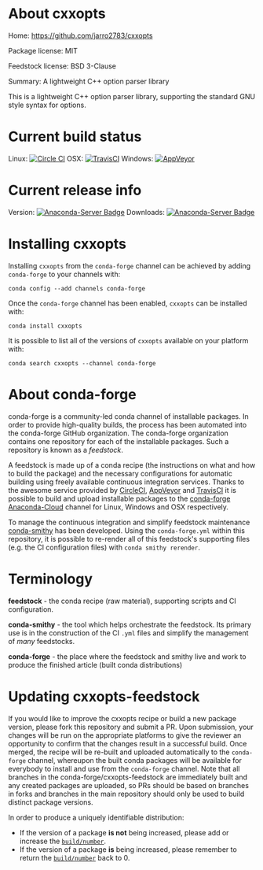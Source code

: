 About cxxopts
=============

Home: https://github.com/jarro2783/cxxopts

Package license: MIT

Feedstock license: BSD 3-Clause

Summary: A lightweight C++ option parser library

This is a lightweight C++ option parser library, supporting the standard GNU style syntax for options.

Current build status
====================

Linux: [![Circle CI](https://circleci.com/gh/conda-forge/cxxopts-feedstock.svg?style=shield)](https://circleci.com/gh/conda-forge/cxxopts-feedstock)
OSX: [![TravisCI](https://travis-ci.org/conda-forge/cxxopts-feedstock.svg?branch=master)](https://travis-ci.org/conda-forge/cxxopts-feedstock)
Windows: [![AppVeyor](https://ci.appveyor.com/api/projects/status/github/conda-forge/cxxopts-feedstock?svg=True)](https://ci.appveyor.com/project/conda-forge/cxxopts-feedstock/branch/master)

Current release info
====================
Version: [![Anaconda-Server Badge](https://anaconda.org/conda-forge/cxxopts/badges/version.svg)](https://anaconda.org/conda-forge/cxxopts)
Downloads: [![Anaconda-Server Badge](https://anaconda.org/conda-forge/cxxopts/badges/downloads.svg)](https://anaconda.org/conda-forge/cxxopts)

Installing cxxopts
==================

Installing `cxxopts` from the `conda-forge` channel can be achieved by adding `conda-forge` to your channels with:

```
conda config --add channels conda-forge
```

Once the `conda-forge` channel has been enabled, `cxxopts` can be installed with:

```
conda install cxxopts
```

It is possible to list all of the versions of `cxxopts` available on your platform with:

```
conda search cxxopts --channel conda-forge
```


About conda-forge
=================

conda-forge is a community-led conda channel of installable packages.
In order to provide high-quality builds, the process has been automated into the
conda-forge GitHub organization. The conda-forge organization contains one repository
for each of the installable packages. Such a repository is known as a *feedstock*.

A feedstock is made up of a conda recipe (the instructions on what and how to build
the package) and the necessary configurations for automatic building using freely
available continuous integration services. Thanks to the awesome service provided by
[CircleCI](https://circleci.com/), [AppVeyor](http://www.appveyor.com/)
and [TravisCI](https://travis-ci.org/) it is possible to build and upload installable
packages to the [conda-forge](https://anaconda.org/conda-forge)
[Anaconda-Cloud](http://docs.anaconda.org/) channel for Linux, Windows and OSX respectively.

To manage the continuous integration and simplify feedstock maintenance
[conda-smithy](http://github.com/conda-forge/conda-smithy) has been developed.
Using the ``conda-forge.yml`` within this repository, it is possible to re-render all of
this feedstock's supporting files (e.g. the CI configuration files) with ``conda smithy rerender``.


Terminology
===========

**feedstock** - the conda recipe (raw material), supporting scripts and CI configuration.

**conda-smithy** - the tool which helps orchestrate the feedstock.
                   Its primary use is in the construction of the CI ``.yml`` files
                   and simplify the management of *many* feedstocks.

**conda-forge** - the place where the feedstock and smithy live and work to
                  produce the finished article (built conda distributions)


Updating cxxopts-feedstock
==========================

If you would like to improve the cxxopts recipe or build a new
package version, please fork this repository and submit a PR. Upon submission,
your changes will be run on the appropriate platforms to give the reviewer an
opportunity to confirm that the changes result in a successful build. Once
merged, the recipe will be re-built and uploaded automatically to the
`conda-forge` channel, whereupon the built conda packages will be available for
everybody to install and use from the `conda-forge` channel.
Note that all branches in the conda-forge/cxxopts-feedstock are
immediately built and any created packages are uploaded, so PRs should be based
on branches in forks and branches in the main repository should only be used to
build distinct package versions.

In order to produce a uniquely identifiable distribution:
 * If the version of a package **is not** being increased, please add or increase
   the [``build/number``](http://conda.pydata.org/docs/building/meta-yaml.html#build-number-and-string).
 * If the version of a package **is** being increased, please remember to return
   the [``build/number``](http://conda.pydata.org/docs/building/meta-yaml.html#build-number-and-string)
   back to 0.
